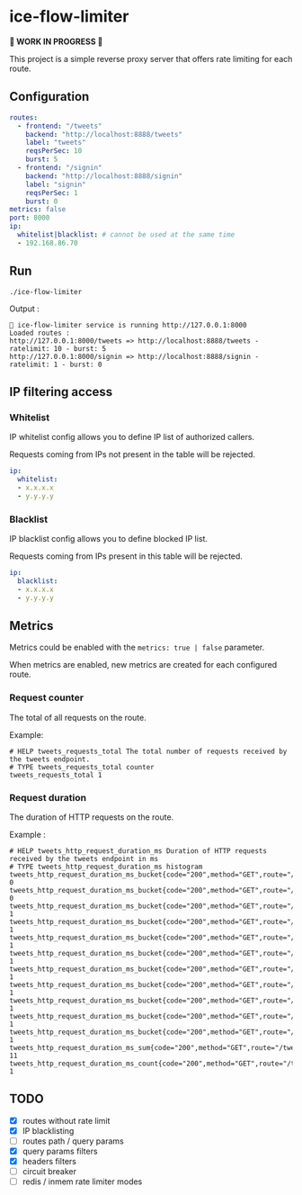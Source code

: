 # ice-flow-limiter

**🔧 WORK IN PROGRESS 🔧**

This project is a simple reverse proxy server that offers rate limiting for each route.

## Configuration

```yml
routes:
  - frontend: "/tweets"
    backend: "http://localhost:8888/tweets"
    label: "tweets"
    reqsPerSec: 10
    burst: 5
  - frontend: "/signin"
    backend: "http://localhost:8888/signin"
    label: "signin"
    reqsPerSec: 1
    burst: 0
metrics: false
port: 8000
ip:
  whitelist|blacklist: # cannot be used at the same time
  - 192.168.86.70
```

## Run

```shell
./ice-flow-limiter
```

Output :
```shell
🐧 ice-flow-limiter service is running http://127.0.0.1:8000
Loaded routes :
http://127.0.0.1:8000/tweets => http://localhost:8888/tweets - ratelimit: 10 - burst: 5
http://127.0.0.1:8000/signin => http://localhost:8888/signin - ratelimit: 1 - burst: 0
```
## IP filtering access

### Whitelist

IP whitelist config allows you to define IP list of authorized callers.

Requests coming from IPs not present in the table will be rejected.

```yaml
ip:
  whitelist:
  - x.x.x.x
  - y.y.y.y
```

### Blacklist

IP blacklist config allows you to define blocked IP list.

Requests coming from IPs present in this table will be rejected.

```yaml
ip:
  blacklist:
  - x.x.x.x
  - y.y.y.y
```

## Metrics

Metrics could be enabled with the `metrics: true | false` parameter.

When metrics are enabled, new metrics are created for each configured route.

### Request counter

The total of all requests on the route.

Example:
```
# HELP tweets_requests_total The total number of requests received by the tweets endpoint.
# TYPE tweets_requests_total counter
tweets_requests_total 1
```

### Request duration

The duration of HTTP requests on the route.

Example :
```
# HELP tweets_http_request_duration_ms Duration of HTTP requests received by the tweets endpoint in ms
# TYPE tweets_http_request_duration_ms histogram
tweets_http_request_duration_ms_bucket{code="200",method="GET",route="/tweets",le="0.1"} 0
tweets_http_request_duration_ms_bucket{code="200",method="GET",route="/tweets",le="5"} 0
tweets_http_request_duration_ms_bucket{code="200",method="GET",route="/tweets",le="15"} 1
tweets_http_request_duration_ms_bucket{code="200",method="GET",route="/tweets",le="50"} 1
tweets_http_request_duration_ms_bucket{code="200",method="GET",route="/tweets",le="100"} 1
tweets_http_request_duration_ms_bucket{code="200",method="GET",route="/tweets",le="200"} 1
tweets_http_request_duration_ms_bucket{code="200",method="GET",route="/tweets",le="300"} 1
tweets_http_request_duration_ms_bucket{code="200",method="GET",route="/tweets",le="400"} 1
tweets_http_request_duration_ms_bucket{code="200",method="GET",route="/tweets",le="500"} 1
tweets_http_request_duration_ms_bucket{code="200",method="GET",route="/tweets",le="1000"} 1
tweets_http_request_duration_ms_bucket{code="200",method="GET",route="/tweets",le="+Inf"} 1
tweets_http_request_duration_ms_sum{code="200",method="GET",route="/tweets"} 11
tweets_http_request_duration_ms_count{code="200",method="GET",route="/tweets"} 1
```

## TODO
- [x] routes without rate limit
- [x] IP blacklisting
- [ ] routes path / query params
- [x] query params filters
- [x] headers filters
- [ ] circuit breaker
- [ ] redis / inmem rate limiter modes
